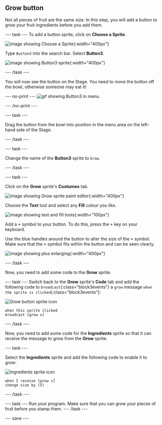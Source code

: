 ## Grow button
Not all pieces of fruit are the same size. In this step, you will add a button to grow your fruit ingredients before you add them. 

--- task ---
To add a button sprite, click on **Choose a Sprite**.

![image showing Choose a Sprite](images/fruit-choose-sprite.png){:width="400px"}

Type `Button3` into the search bar. Select **Button3**.

![image showing Button3 sprite](images/fruit-button3-sprite.png){:width="400px"}

--- /task ---

You will now see the button on the Stage. You need to move the button off the bowl, otherwise someone may eat it!

--- no-print ---
![gif showing Button3 in menu](images/fruit-button3-menu.gif).

--- /no-print ---

--- task ---

Drag the button from the bowl into position in the menu area on the left-hand side of the Stage.

--- /task ---

--- task ---

Change the name of the **Button3** sprite to `Grow`.

--- /task ---

--- task ---

Click on the **Grow** sprite's **Costumes** tab. 

![image showing Grow sprite paint editor](images/fruit-grow-paint.png){:width="400px"}

Choose the **Text** tool and select any **Fill** colour you like. 

![image showing text and fill tools](images/fruit-text-fill-tool.png){:width="100px"}

Add a <kbd>+</kbd> symbol to your button. To do this, press the <kbd>+</kbd> key on your keyboard.

Use the blue handles around the button to alter the size of the <kbd>+</kbd> symbol. Make sure that the <kbd>+</kbd> symbol fits within the button and can be seen clearly. 

![image showing plus enlarging](images/fruit-grow-plus.png){:width="400px"}

--- /task ---

Now, you need to add some code to the **Grow** sprite.

--- task ---
Switch back to the **Grow** sprite's **Code** tab and add the following code to `broadcast`{:class="block3events"} a `grow` message `when the sprite is clicked`{:class="block3events"}:

![Grow button sprite icon](images/growButtonSpriteIcon.png)

```blocks3
when this sprite clicked
broadcast [grow v]
```
--- /task ---

Now, you need to add some code for the **Ingredients** sprite so that it can receive the message to grow from the **Grow** sprite.

--- task ---

Select the **Ingredients** sprite and add the following code to enable it to grow:

![Ingredients sprite icon](images/ingredientsSpriteIcon.png)

```blocks3
when I receive [grow v]
change size by (5)
```
--- /task ---

--- task ---
Run your program. Make sure that you can grow your pieces of fruit before you stamp them. 
--- /task ---

--- save ---

